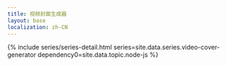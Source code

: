 ```yaml
---
title: 视频封面生成器
layout: base
localization: zh-CN
---
```


{% include series/series-detail.html
    series=site.data.series.video-cover-generator
    dependency0=site.data.topic.node-js
%}